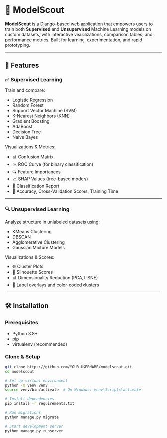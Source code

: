 # 🧠 ModelScout

**ModelScout** is a Django-based web application that empowers users to train both **Supervised** and **Unsupervised** Machine Learning models on custom datasets, with interactive visualizations, comparison tables, and performance metrics. Built for learning, experimentation, and rapid prototyping.

---

## 🚀 Features

### ✅ Supervised Learning
Train and compare:
- Logistic Regression
- Random Forest
- Support Vector Machine (SVM)
- K-Nearest Neighbors (KNN)
- Gradient Boosting
- AdaBoost
- Decision Tree
- Naive Bayes

Visualizations & Metrics:
- 📊 Confusion Matrix
- 📉 ROC Curve (for binary classification)
- 🔍 Feature Importances
- 📈 SHAP Values (tree-based models)
- 🧪 Classification Report
- 🎯 Accuracy, Cross-Validation Scores, Training Time

---

### 🔍 Unsupervised Learning
Analyze structure in unlabeled datasets using:
- KMeans Clustering
- DBSCAN
- Agglomerative Clustering
- Gaussian Mixture Models

Visualizations & Scores:
- 🌐 Cluster Plots
- 📏 Silhouette Scores
- 📊 Dimensionality Reduction (PCA, t-SNE)
- 📌 Label overlays and color-coded clusters

---

## 🛠️ Installation

### Prerequisites
- Python 3.8+
- pip
- virtualenv (recommended)

### Clone & Setup

```bash
git clone https://github.com/YOUR_USERNAME/modelscout.git
cd modelscout

# Set up virtual environment
python -m venv venv
source venv/bin/activate  # On Windows: venv\Scripts\activate

# Install dependencies
pip install -r requirements.txt

# Run migrations
python manage.py migrate

# Start development server
python manage.py runserver
